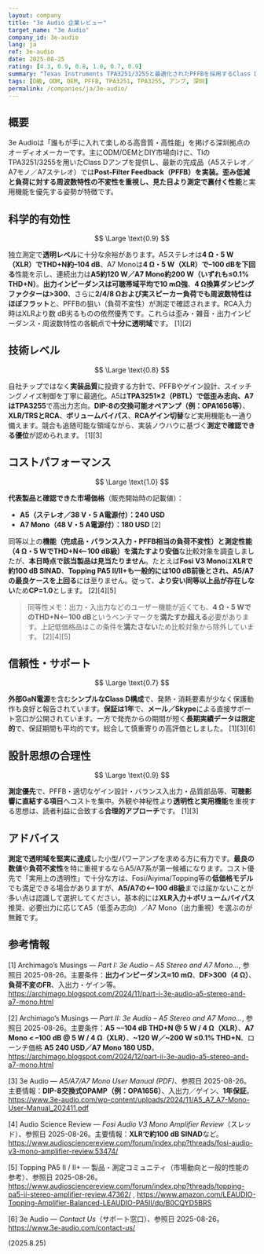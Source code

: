```yaml
---
layout: company
title: "3e Audio 企業レビュー"
target_name: "3e Audio"
company_id: 3e-audio
lang: ja
ref: 3e-audio
date: 2025-08-25
rating: [4.3, 0.9, 0.8, 1.0, 0.7, 0.9]
summary: "Texas Instruments TPA3251/3255と最適化されたPFFBを採用するClass D完成品アンプを展開。第三者測定で歪み・負荷不変性とも最先端クラスを実証し、実用価格帯で提供しています。"
tags: [D級, ODM, OEM, PFFB, TPA3251, TPA3255, アンプ, 深圳]
permalink: /companies/ja/3e-audio/
---
```

## 概要

3e Audioは「誰もが手に入れて楽しめる高音質・高性能」を掲げる深圳拠点のオーディオメーカーです。主にODM/OEMとDIY市場向けに、TIのTPA3251/3255を用いたClass Dアンプを提供し、最新の完成品（A5ステレオ／A7モノ／A7ステレオ）では**Post-Filter Feedback（PFFB）**を実装。歪み低減と負荷に対する周波数特性の不変性を重視し、見た目より**測定で裏付く性能**と実用機能を優先する姿勢が特徴です。

## 科学的有効性

$$ \Large \text{0.9} $$

独立測定で**透明レベル**に十分な余裕があります。A5ステレオは**4 Ω・5 W（XLR）でTHD+N約–104 dB**、A7 Monoは**4 Ω・5 W（XLR）で–100 dBを下回る**性能を示し、連続出力は**A5約120 W／A7 Mono約200 W（いずれも≤0.1% THD+N）**。**出力インピーダンスは可聴帯域平均で10 mΩ強**、**4 Ω換算ダンピングファクターは>300**、さらに**2/4/8 Ωおよび実スピーカー負荷でも周波数特性はほぼフラット**と、PFFBの狙い（負荷不変性）が測定で確認されます。RCA入力時はXLRより数 dB劣るものの依然優秀です。これらは歪み・雑音・出力インピーダンス・周波数特性の各観点で**十分に透明域**です。 [1][2]

## 技術レベル

$$ \Large \text{0.8} $$

自社チップではなく**実装品質**に投資する方針で、PFFBやゲイン設計、スイッチングノイズ制御を丁寧に最適化。A5は**TPA3251×2（PBTL）**で低歪み志向、A7は**TPA3255**で高出力志向。**DIP-8の交換可能オペアンプ（例：OPA1656等）**、**XLR/TRSとRCA**、**ボリュームバイパス**、**RCAゲイン切替**など実用機能も一通り備えます。競合も追随可能な領域ながら、実装ノウハウに基づく**測定で確認できる優位**が認められます。 [1][3]

## コストパフォーマンス

$$ \Large \text{1.0} $$

**代表製品と確認できた市場価格**（販売開始時の記載値）：
- **A5（ステレオ／38 V・5 A電源付）：240 USD**  
- **A7 Mono（48 V・5 A電源付）：180 USD** [2]

同等以上の**機能（完成品・バランス入力・PFFB相当の負荷不変性）**と**測定性能（4 Ω・5 WでTHD+N<–100 dB級）**を満たす**より安価**な比較対象を調査しましたが、**本日時点で該当製品は見当たりません**。たとえば**Fosi V3 Mono**は**XLRで約100 dB SINAD**、**Topping PA5 II/II+**も一般的には100 dB前後とされ、A5/A7の最良ケースを**上回る**には至りません。従って、**より安い同等以上品が存在しない**ため**CP=1.0**とします。 [2][4][5]

> 同等性メモ：出力・入出力などのユーザー機能が近くても、**4 Ω・5 WでのTHD+N<–100 dB**というベンチマークを**満たすか超える**必要があります。上記低価格品はこの条件を**満たさない**ため比較対象から除外しています。 [2][4][5]

## 信頼性・サポート

$$ \Large \text{0.7} $$

**外部GaN電源**を含む**シンプルなClass D構成**で、発熱・消耗要素が少なく保護動作も良好と報告されています。**保証は1年**で、**メール／Skype**による直接サポート窓口が公開されています。一方で発売からの期間が短く**長期実績データは限定的**で、保証期間も平均的です。総合して慎重寄りの高評価としました。 [1][3][6]

## 設計思想の合理性

$$ \Large \text{0.9} $$

**測定優先**で、PFFB・適切なゲイン設計・バランス入出力・品質部品等、**可聴影響に直結する項目**へコストを集中。外観や神秘性より**透明性と実用機能**を重視する思想は、読者利益に合致する**合理的アプローチ**です。 [1][3]

## アドバイス

**測定で透明域を堅実に達成**した小型パワーアンプを求める方に有力です。**最良の数値**や**負荷不変性**を特に重視するならA5/A7系が第一候補になります。コスト優先で「実用上の透明性」で十分な方は、Fosi/Aiyima/Topping等の**低価格モデル**でも満足できる場合がありますが、**A5/A7の<–100 dB級**までは届かないことが多い点は認識して選択してください。基本的には**XLR入力＋ボリュームバイパス**推奨、必要出力に応じてA5（低歪み志向）／A7 Mono（出力重視）を選ぶのが無難です。

## 参考情報

[1] Archimago’s Musings — *Part I: 3e Audio – A5 Stereo and A7 Mono…*, 参照日 2025-08-26。主要条件：**出力インピーダンス≈10 mΩ**、**DF>300（4 Ω）**、**負荷不変のFR**、入出力・ゲイン等。https://archimago.blogspot.com/2024/11/part-i-3e-audio-a5-stereo-and-a7-mono.html

[2] Archimago’s Musings — *Part II: 3e Audio – A5 Stereo and A7 Mono…*, 参照日 2025-08-26。主要条件：**A5 ~–104 dB THD+N @ 5 W / 4 Ω（XLR）**、**A7 Mono < –100 dB @ 5 W / 4 Ω（XLR）**、**~120 W／~200 W ≤0.1% THD+N**、ローンチ価格 **A5 240 USD／A7 Mono 180 USD**。https://archimago.blogspot.com/2024/12/part-ii-3e-audio-a5-stereo-and-a7-mono.html

[3] 3e Audio — *A5/A7/A7 Mono User Manual (PDF)*、参照日 2025-08-26。主要情報：**DIP-8交換式OPAMP（例：OPA1656）**、入出力／ゲイン、**1年保証**。https://www.3e-audio.com/wp-content/uploads/2024/11/A5_A7_A7-Mono-User-Manual_202411.pdf

[4] Audio Science Review — *Fosi Audio V3 Mono Amplifier Review*（スレッド）、参照日 2025-08-26。主要情報：**XLRで約100 dB SINAD**など。https://www.audiosciencereview.com/forum/index.php?threads/fosi-audio-v3-mono-amplifier-review.53474/

[5] Topping PA5 II / II+ — 製品・測定コミュニティ（市場動向と一般的性能の参考）、参照日 2025-08-26。https://www.audiosciencereview.com/forum/index.php?threads/topping-pa5-ii-stereo-amplifier-review.47362/ , https://www.amazon.com/LEAUDIO-Topping-Amplifier-Balanced-LEAUDIO-PA5II/dp/B0CQYD5BRS

[6] 3e Audio — *Contact Us*（サポート窓口）、参照日 2025-08-26。https://www.3e-audio.com/contact-us/

(2025.8.25)

